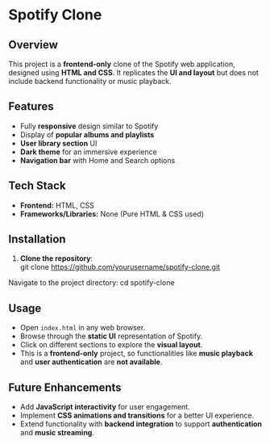 # Spotify Clone

## Overview
This project is a **frontend-only** clone of the Spotify web application, designed using **HTML and CSS**. It replicates the **UI and layout** but does not include backend functionality or music playback.

## Features
- Fully **responsive** design similar to Spotify  
- Display of **popular albums and playlists**  
- **User library section** UI  
- **Dark theme** for an immersive experience  
- **Navigation bar** with Home and Search options  

## Tech Stack
- **Frontend:** HTML, CSS  
- **Frameworks/Libraries:** None (Pure HTML & CSS used)  

## Installation
1. **Clone the repository**:  
   git clone https://github.com/yourusername/spotify-clone.git

Navigate to the project directory:
cd spotify-clone

## Usage
- Open `index.html` in any web browser.  
- Browse through the **static UI** representation of Spotify.  
- Click on different sections to explore the **visual layout**.  
- This is a **frontend-only** project, so functionalities like **music playback** and **user authentication** are **not available**.  

## Future Enhancements
- Add **JavaScript interactivity** for user engagement.  
- Implement **CSS animations and transitions** for a better UI experience.  
- Extend functionality with **backend integration** to support **authentication** and **music streaming**.  
